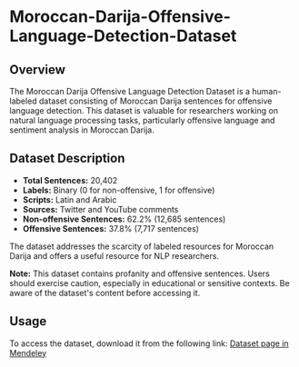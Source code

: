 # Moroccan-Darija-Offensive-Language-Detection-Dataset
## Overview
The Moroccan Darija Offensive Language Detection Dataset is a human-labeled dataset consisting of Moroccan Darija sentences for offensive language detection. This dataset is valuable for researchers working on natural language processing tasks, particularly offensive language and sentiment analysis in Moroccan Darija.

## Dataset Description
- **Total Sentences:** 20,402
- **Labels:** Binary (0 for non-offensive, 1 for offensive)
- **Scripts:** Latin and Arabic
- **Sources:** Twitter and YouTube comments
- **Non-offensive Sentences:** 62.2% (12,685 sentences)
- **Offensive Sentences:** 37.8% (7,717 sentences)

The dataset addresses the scarcity of labeled resources for Moroccan Darija and offers a useful resource for NLP researchers.

**Note:** This dataset contains profanity and offensive sentences. Users should exercise caution, especially in educational or sensitive contexts. Be aware of the dataset's content before accessing it.

## Usage
To access the dataset, download it from the following link:
[Dataset page in Mendeley](https://data.mendeley.com/datasets/2y4m97b7dc/3)
